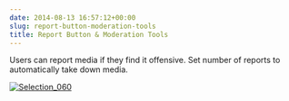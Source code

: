 ```yaml
---
date: 2014-08-13 16:57:12+00:00
slug: report-button-moderation-tools
title: Report Button & Moderation Tools
---
```


Users can report media if they find it offensive. Set number of reports to automatically take down media.



[![Selection_060](http://docs.rtcamp.com/wp-content/uploads/2014/08/Selection_060.png)](http://docs.rtcamp.com/wp-content/uploads/2014/08/Selection_060.png)
